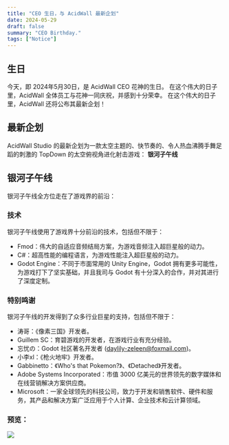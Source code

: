 ```yaml
---
title: "CEO 生日，与 AcidWall 最新企划"
date: 2024-05-29
draft: false
summary: "CEO Birthday."
tags: ["Notice"]
---
```

## 生日
今天，即 2024年5月30日，是 AcidWall CEO 花神的生日。
在这个伟大的日子里，AcidWall 全体员工与花神一同庆祝，并感到十分荣幸。
在这个伟大的日子里，AcidWall 还将公布其最新企划！

## 最新企划
AcidWall Studio 的最新企划为一款太空主题的、快节奏的、令人热血沸腾手舞足蹈的刺激的 TopDown 的太空俯视角进化射击游戏：
**银河子午线**

## 银河子午线
银河子午线全方位走在了游戏界的前沿：

### 技术
银河子午线使用了游戏界十分前沿的技术，包括但不限于：
- Fmod：伟大的自适应音频结局方案，为游戏音频注入超巨星般的动力。
- C#：超高性能的编程语言，为游戏性能注入超巨星般的动力。
- Godot Engine：不同于市面常用的 Unity Engine，Godot 拥有更多可能性，为游戏打下了坚实基础，并且我司与 Godot 有十分深入的合作，并对其进行了深度定制。

### 特别鸣谢
银河子午线的开发得到了众多行业巨星的支持，包括但不限于：
- 涛哥：《像素三国》开发者。
- Guillem SC：育碧游戏的开发者，在游戏行业有充分经验。
- 忘忧の：Godot 社区著名开发者 (daylily-zeleen@foxmail.com)。
- 小李xl：《枪火地牢》开发者。
- Gabbinetto：《Who's that Pokemon?》、《Detached》开发者。
- Adobe Systems Incorporated：市值 3000 亿美元的世界领先的数字媒体和在线营销解决方案供应商。
- Microsoft：一家全球领先的科技公司，致力于开发和销售软件、硬件和服务，其产品和解决方案广泛应用于个人计算、企业技术和云计算领域。

### 预览：
![](https://img2.imgtp.com/2024/05/29/68fOxzLf.png)